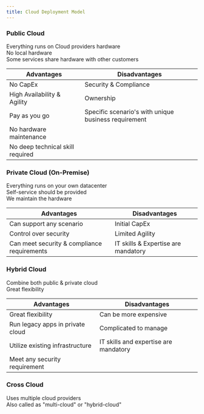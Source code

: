```yaml
---
title: Cloud Deployment Model
---
```


### Public Cloud

Everything runs on Cloud providers hardware  
No local hardware  
Some services share hardware with other customers

|Advantages|Disadvantages|
|----------|-------------|
|No CapEx|Security & Compliance|
|High Availability & Agility|Ownership|
|Pay as you go|Specific scenario's with unique business requirement|
|No hardware maintenance||
|No deep technical skill required||

### Private Cloud (On-Premise)

Everything runs on your own datacenter  
Self-service should be provided  
We maintain the hardware

|Advantages|Disadvantages|
|----------|-------------|
|Can support any scenario|Initial CapEx|
|Control over security|Limited Agility|
|Can meet security & compliance requirements|IT skills & Expertise are mandatory|

### Hybrid Cloud

Combine both public & private cloud  
Great flexibility

|Advantages|Disadvantages|
|----------|-------------|
|Great flexibility|Can be more expensive|
|Run legacy apps in private cloud|Complicated to manage|
|Utilize existing infrastructure|IT skills and expertise are mandatory|
|Meet any security requirement||

### Cross Cloud

Uses multiple cloud providers  
Also called as "multi-cloud" or "hybrid-cloud"